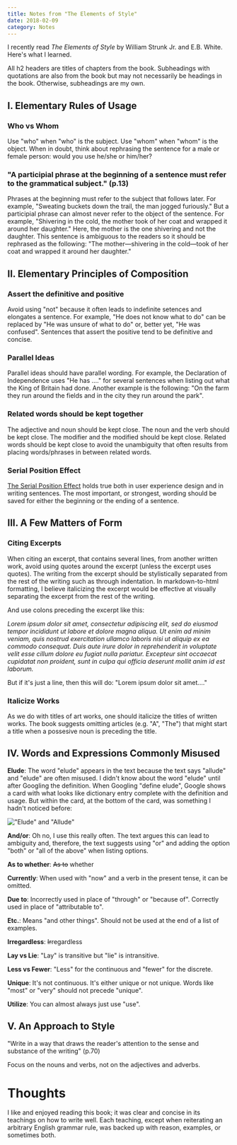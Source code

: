 ```yaml
---
title: Notes from "The Elements of Style"
date: 2018-02-09
category: Notes
---
```


I recently read _The Elements of Style_ by William Strunk Jr. and E.B. White. Here's what I learned.

All h2 headers are titles of chapters from the book. Subheadings with quotations are also from the book but may not necessarily be headings in the book. Otherwise, subheadings are my own.

## I. Elementary Rules of Usage

### Who vs Whom

Use "who" when "who" is the subject. Use "whom" when "whom" is the object. When in doubt, think about rephrasing the sentence for a male or female person: would you use he/she or him/her?

### "A participial phrase at the beginning of a sentence must refer to the grammatical subject." (p.13)

Phrases at the beginning must refer to the subject that follows later. For example, "Sweating buckets down the trail, the man jogged furiously." But a participial phrase can almost never refer to the object of the sentence. For example, "Shivering in the cold, the mother took of her coat and wrapped it around her daughter." Here, the mother is the one shivering and not the daughter. This sentence is ambiguous to the readers so it should be rephrased as the following: "The mother—shivering in the cold—took of her coat and wrapped it around her daughter."

## II. Elementary Principles of Composition

### Assert the definitive and positive

Avoid using "not" because it often leads to indefinite setences and elongates a sentence. For example, "He does not know what to do" can be replaced by "He was unsure of what to do" or, better yet, "He was confused". Sentences that assert the positive tend to be definitive and concise.

### Parallel Ideas

Parallel ideas should have parallel wording. For example, the Declaration of Independence uses "He has ...." for several sentences when listing out what the King of Britain had done. Another example is the following: "On the farm they run around the fields and in the city they run around the park".

### Related words should be kept together

The adjective and noun should be kept close. The noun and the verb should be kept close. The modifier and the modified should be kept close. Related words should be kept close to avoid the unambiguity that often results from placing words/phrases in between related words.

### Serial Position Effect

[The Serial Position Effect](https://lawsofux.com/serial-position-effect.html) holds true both in user experience design and in writing sentences. The most important, or strongest, wording should be saved for either the beginning or the ending of a sentence.

## III. A Few Matters of Form

### Citing Excerpts

When citing an excerpt, that contains several lines, from another written work, avoid using quotes around the excerpt (unless the excerpt uses quotes). The writing from the excerpt should be stylistically separated from the rest of the writing such as through indentation. In markdown-to-html formatting, I believe italicizing the excerpt would be effective at visually separating the excerpt from the rest of the writing.

And use colons preceding the excerpt like this:

_Lorem ipsum dolor sit amet, consectetur adipiscing elit, sed do eiusmod tempor incididunt ut labore et dolore magna aliqua. Ut enim ad minim veniam, quis nostrud exercitation ullamco laboris nisi ut aliquip ex ea commodo consequat. Duis aute irure dolor in reprehenderit in voluptate velit esse cillum dolore eu fugiat nulla pariatur. Excepteur sint occaecat cupidatat non proident, sunt in culpa qui officia deserunt mollit anim id est laborum._

But if it's just a line, then this will do: "Lorem ipsum dolor sit amet...."

### Italicize Works

As we do with titles of art works, one should italicize the titles of written works. The book suggests omitting articles (e.g. "A", "The") that might start a title when a possesive noun is preceding the title.

## IV. Words and Expressions Commonly Misused

**Elude**: The word "elude" appears in the text because the text says "allude" and "elude" are often misused. I didn't know about the word "elude" until after Googling the definition. When Googling "define elude", Google shows a card with what looks like dictionary entry complete with the definition and usage. But within the card, at the bottom of the card, was something I hadn't noticed before:

!["Elude" and "Allude"](https://s22.postimg.cc/3laavp1pt/elude.png)

**And/or**: Oh no, I use this really often. The text argues this can lead to ambiguity and, therefore, the text suggests using "or" and adding the option "both" or "all of the above" when listing options.

**As to whether**: ~~As to~~ whether

**Currently**: When used with "now" and a verb in the present tense, it can be omitted.

**Due to**: Incorrectly used in place of "through" or "because of". Correctly used in place of "attributable to".

**Etc.**: Means "and other things". Should not be used at the end of a list of examples.

**Irregardless**: ~~Ir~~regardless

**Lay vs Lie**: "Lay" is transitive but "lie" is intransitive.

**Less vs Fewer**: "Less" for the continuous and "fewer" for the discrete.

**Unique**: It's not continuous. It's either unique or not unique. Words like "most" or "very" should not precede "unique".

**Utilize**: You can almost always just use "use".

## V. An Approach to Style

"Write in a way that draws the reader's attention to the sense and substance of the writing" (p.70)

Focus on the nouns and verbs, not on the adjectives and adverbs.

# Thoughts

I like and enjoyed reading this book; it was clear and concise in its teachings on how to write well. Each teaching, except when reiterating an arbitrary English grammar rule, was backed up with reason, examples, or sometimes both.
